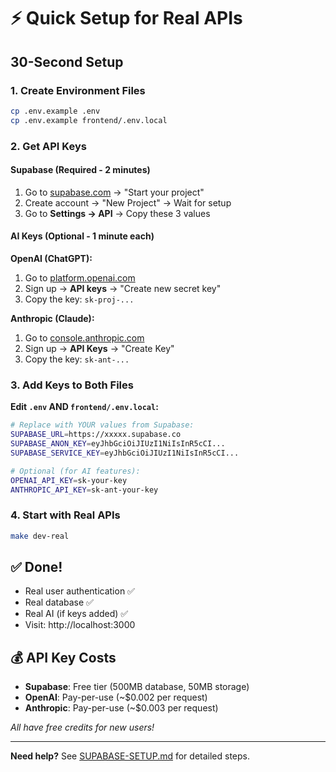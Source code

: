# ⚡ Quick Setup for Real APIs

## 30-Second Setup

### 1. Create Environment Files
```bash
cp .env.example .env
cp .env.example frontend/.env.local
```

### 2. Get API Keys

#### Supabase (Required - 2 minutes)
1. Go to [supabase.com](https://supabase.com) → "Start your project"
2. Create account → "New Project" → Wait for setup
3. Go to **Settings → API** → Copy these 3 values

#### AI Keys (Optional - 1 minute each)
**OpenAI (ChatGPT):**
1. Go to [platform.openai.com](https://platform.openai.com)
2. Sign up → **API keys** → "Create new secret key"
3. Copy the key: `sk-proj-...`

**Anthropic (Claude):**
1. Go to [console.anthropic.com](https://console.anthropic.com)
2. Sign up → **API Keys** → "Create Key"
3. Copy the key: `sk-ant-...`

### 3. Add Keys to Both Files
**Edit `.env` AND `frontend/.env.local`:**

```bash
# Replace with YOUR values from Supabase:
SUPABASE_URL=https://xxxxx.supabase.co
SUPABASE_ANON_KEY=eyJhbGciOiJIUzI1NiIsInR5cCI...
SUPABASE_SERVICE_KEY=eyJhbGciOiJIUzI1NiIsInR5cCI...

# Optional (for AI features):
OPENAI_API_KEY=sk-your-key
ANTHROPIC_API_KEY=sk-ant-your-key
```

### 4. Start with Real APIs
```bash
make dev-real
```

## ✅ Done!
- Real user authentication ✅
- Real database ✅
- Real AI (if keys added) ✅
- Visit: http://localhost:3000

## 💰 API Key Costs
- **Supabase**: Free tier (500MB database, 50MB storage)
- **OpenAI**: Pay-per-use (~$0.002 per request)
- **Anthropic**: Pay-per-use (~$0.003 per request)

*All have free credits for new users!*

---

**Need help?** See [SUPABASE-SETUP.md](./SUPABASE-SETUP.md) for detailed steps.